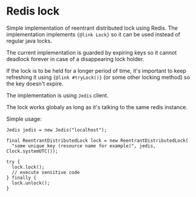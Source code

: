 # Redis lock 

Simple implementation of reentrant distributed lock using Redis.
The implementation implements `{@link Lock}` so it can be used instead of
regular java locks.

The current implementation is guarded by expiring keys so it cannot
deadlock forever in case of a disappearing lock holder.
 
If the lock is to be held for a longer period of time, it's important to keep
refreshing it using `{@link #tryLock()}` (or some other locking method) so the
key doesn't expire.

The implementation is using `Jedis` client.

The lock works globaly as long as it's talking to the same redis instance.

Simple usage:
```
Jedis jedis = new Jedis("localhost");

final ReentrantDistributedLock lock = new ReentrantDistributedLock(
  "some unique key (resource name for example)", jedis, Clock.systemUTC());

try {
  lock.lock();
  // execute sensitive code
} finally {
  lock.unlock();
}
```
